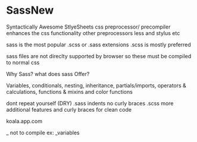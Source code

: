 # SassNew

Syntactically Awesome StlyeSheets 
css preprocessor/ precompiler
enhances the css functionality
other preprocessors less and stylus etc

sass is the most popular
.scss or .sass extensions
.scss is mostly preferred 

sass files are not direclty supported by browser so these must be compiled to normal css

Why Sass? what does sass Offer? 

Variables, conditionals, nesting, inheritance, partials/imports, operators & calculations, functions & mixins and color functions

dont repeat yourself (DRY)
.sass indents no curly braces
.scss more additional features and curly braces for clean code

koala.app.com

_ not to compile ex: _variables 
